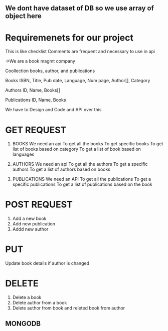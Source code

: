 ## We dont have dataset of DB so we use array of object here

# Requiremenets for our project

This is like checklist
Comments are frequent and necessary to use in api

->We are a book magmt company

Coollection books, author, and publications

Books
ISBN, Title, Pub date, Language, Num page, Author[], Category

Authors
ID, Name, Books[]

Publications
ID, Name, Books

We have to Design and Code and API over this

# GET REQUEST

1. BOOKS
   We need an api
   To get all the books
   To get specific books
   To get list of books based on category
   To get a list of book based on languages

2. AUTHORS
   We need an api
   To get all the authors
   To get a specific authors
   To get a list of authors based on books

3. PUBLICATIONS
   We need an API
   To get all the publications
   To get a specific publications
   To get a list of publications based on the book

# POST REQUEST

1. Add a new book
2. Add new publication
3. Addd new author

# PUT

Update book details if author is changed

# DELETE

1. Delete a book
2. Delete author from a book
3. Delete author from book and releted book from author


##                                     MONGODB
<!-- 
Schema -> Blueprint of how data has to be constructed, not actual data (In js file not in mongodb) -> Key: Data type
You cant use schema directly only can passed by model
MongoDB is Schema less
Mongoose has schema 
mongoose -> Validation Purpose, relationship with other data
Model -> Documentation model of object or database or mongodb
Workflow -> Schema - Model - Use them
Collection -> Database
-->
